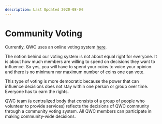 ```yaml
---
description: Last Updated 2020-08-04
---
```


# Community Voting

Currently, QWC uses an online voting system [here](https://voting.qwertycoin.org).

The notion behind our voting system is not about equal right for everyone. It is about how much members are willing to spend on decisions they want to influence. So yes, you will have to spend your coins to voice your opinion and there is no minimum nor maximum number of coins one can vote.

This type of voting is more democratic because the power that can influence decisions does not stay within one person or group over time. Everyone has to earn the rights.

QWC team \(a centralized body that consists of a group of people who volunteer to provide services\) reflects the decisions of QWC community through a community voting system. All QWC members can participate in making community-wide decisions.

